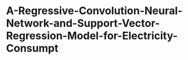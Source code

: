 # A-Regressive-Convolution-Neural-Network-and-Support-Vector-Regression-Model-for-Electricity-Consumpt